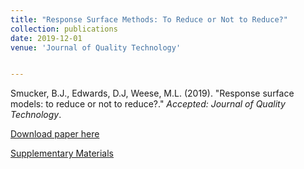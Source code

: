 ```yaml
---
title: "Response Surface Methods: To Reduce or Not to Reduce?"
collection: publications
date: 2019-12-01
venue: 'Journal of Quality Technology'


---
```

Smucker, B.J., Edwards, D.J, Weese, M.L. (2019). &quot;Response surface models: to reduce or not to reduce?.&quot; <i>Accepted: Journal of Quality Technology</i>. 

[Download paper here](http://weeseml.github.io/files/smucker_et_al.pdf)

[Supplementary Materials](http://weeseml.github.io/files/supp_smucker_et_al.pdf)
